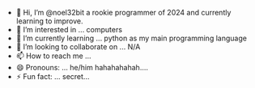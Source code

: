 - 👋 Hi, I’m @noel32bit a rookie programmer of 2024 and currently learning to improve.
- 👀 I’m interested in ... computers
- 🌱 I’m currently learning ... python as my main programming language
- 💞️ I’m looking to collaborate on ... N/A
- 📫 How to reach me ... 
- 😄 Pronouns: ... he/him hahahahahah....
- ⚡ Fun fact: ... secret...

<!---
noel32bit/noel32bit is a ✨ special ✨ repository because its `README.md` (this file) appears on your GitHub profile.
You can click the Preview link to take a look at your changes.
--->
